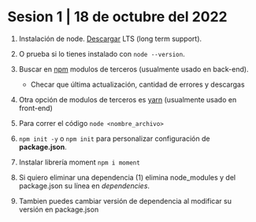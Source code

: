 # Sesion 1 | 18 de octubre del 2022
1. Instalación de node. [Descargar](https://nodejs.org/en/) LTS (long term support).
2. O prueba si lo tienes instalado con `node --version`.
3. Buscar en [npm](https://www.npmjs.com/) modulos de terceros (usualmente usado en back-end).
   - Checar que última actualización, cantidad de errores y descargas

4. Otra opción de modulos de terceros es [yarn](https://yarnpkg.com/) (usualmente usado en front-end)
5. Para correr el código `node <nombre_archivo>`
6. `npm init -y` o `npm init` para personalizar configuración de **package.json**.
7. Instalar librería moment `npm i moment`
8. Si quiero eliminar una dependencia (1) elimina node_modules y del package.json su línea en _dependencies_.
9. Tambien puedes cambiar versión de dependencia al modificar su versión en package.json